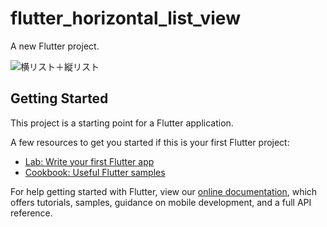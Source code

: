 # flutter_horizontal_list_view

A new Flutter project.

![横リスト＋縦リスト](https://user-images.githubusercontent.com/46369142/120645945-f85d8280-c4b3-11eb-9458-f6770433d0de.gif)

## Getting Started

This project is a starting point for a Flutter application.

A few resources to get you started if this is your first Flutter project:

- [Lab: Write your first Flutter app](https://flutter.dev/docs/get-started/codelab)
- [Cookbook: Useful Flutter samples](https://flutter.dev/docs/cookbook)

For help getting started with Flutter, view our
[online documentation](https://flutter.dev/docs), which offers tutorials,
samples, guidance on mobile development, and a full API reference.
